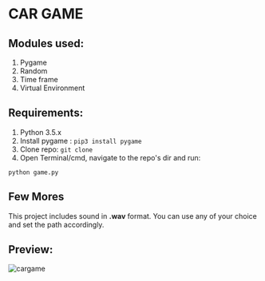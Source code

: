 # CAR GAME 

## Modules used:
1. Pygame
2. Random
3. Time frame
4. Virtual Environment

## Requirements:

1. Python 3.5.x
2. Install pygame :  ```pip3 install pygame```
3. Clone repo: ```git clone```
4. Open Terminal/cmd, navigate to the repo's dir and run:

 ```python game.py```

## Few Mores


This project includes sound in **.wav** format. You can use any of your choice
and set the path accordingly.


## Preview:

![cargame](https://user-images.githubusercontent.com/39980643/51739880-9d801900-20b8-11e9-9a8d-d189c450f4bf.gif)
